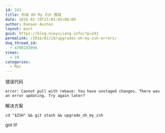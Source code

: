 ```yaml
---
id: 241
title: 升级 Oh My Zsh 报错
date: 2016-02-19T23:03:02+08:00
author: Kanaan Austen
layout: post
guid: https://blog.nieyujiang.info/?p=241
permalink: /2016/02/19/upgrades-oh-my-zsh-errors/
dsq_thread_id:
  - 4700193094
views:
  - 19
categories:
  - Mac
---
```

<!--wp-compress-html-->

<!--wp-compress-html no compression-->

错误代码

<pre class="prettyprint" ><code>error: Cannot pull with rebase: You have unstaged changes. There was an error updating. Try again later?
</code></pre>

解决方案

<pre class="prettyprint" ><code>cd "$ZSH" && git stash && upgrade_oh_my_zsh
</code></pre>

got it!

<!--wp-compress-html no compression-->

<!--wp-compress-html-->